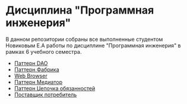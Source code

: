 # Дисциплина "Программная инженерия"
В данном репозитории собраны все выполненные студентом Новиковым Е.А работы по дисциплине "Программная инженерия" в рамках 6 учебного семестра.

- [Паттерн DAO](https://github.com/EvseyNovikov/tasksProgramEngineering/tree/main/Task%208A%20(DAO))
- [Паттерн Фабрика](https://github.com/EvseyNovikov/tasksProgramEngineering/tree/main/Task%208%20(%D0%A4%D0%B0%D0%B1%D1%80%D0%B8%D0%BA%D0%B0))
- [Web Browser](https://github.com/EvseyNovikov/tasksProgramEngineering/tree/main/Web%20Browser)
- [Паттерн Медиатор](https://github.com/EvseyNovikov/tasksProgramEngineering/tree/main/Task%2011%20(%D0%9C%D0%B5%D0%B4%D0%B8%D0%B0%D1%82%D0%BE%D1%80))
- [Паттерн Цепочка обязанностей](https://github.com/EvseyNovikov/tasksProgramEngineering/tree/main/Task%2014%20(%D0%A6%D0%B5%D0%BF%D0%BE%D1%87%D0%BA%D0%B0%20%D0%BE%D0%B1%D1%8F%D0%B7%D0%B0%D0%BD%D0%BD%D0%BE%D1%81%D1%82%D0%B5%D0%B9%20))
- [Поставщик потребитель](https://github.com/EvseyNovikov/task17-supplier-consumer)
